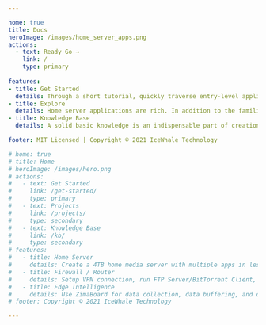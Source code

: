```yaml
---

home: true
title: Docs
heroImage: /images/home_server_apps.png
actions: 
  - text: Ready Go →
    link: /
    type: primary
    
features:
- title: Get Started
  details: Through a short tutorial, quickly traverse entry-level applications within 15 minutes, such as MacOS and Windows accessing shared backup disks, getting started with media servers, etc.
- title: Explore
  details: Home server applications are rich. In addition to the familiar home private cloud, DIY gateway and smart home center, popular blockchain applications and distributed computing applications also have rich playability
- title: Knowledge Base
  details: A solid basic knowledge is an indispensable part of creation. Unlike the exploration section, the knowledge base focuses more on introducing the basic knowledge of Networking and Linux.

footer: MIT Licensed | Copyright © 2021 IceWhale Technology

# home: true
# title: Home
# heroImage: /images/hero.png
# actions:
#   - text: Get Started
#     link: /get-started/
#     type: primary
#   - text: Projects
#     link: /projects/
#     type: secondary
#   - text: Knowledge Base
#     link: /kb/
#     type: secondary
# features:
#   - title: Home Server
#     details: Create a 4TB home media server with multiple apps in less than 10 minutes. No subscription fee, 24 hours online, easy to access.
#   - title: Firewall / Router
#     details: Setup VPN connection, run FTP Server/BitTorrent Client, perform Traffic-Shaping and QoS, or even set up a private access to your office.
#   - title: Edge Intelligence
#     details: Use ZimaBoard for data collection, data buffering, and data preprocessing to provide accurate on-site IoT data for your cloud or server.
# footer: Copyright © 2021 IceWhale Technology

---
```

